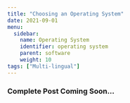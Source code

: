 ```yaml
---
title: "Choosing an Operating System"
date: 2021-09-01
menu:
  sidebar:
    name: Operating System
    identifier: operating system
    parent: software
    weight: 10
tags: ["Multi-lingual"]
---
```

### Complete Post Coming Soon...